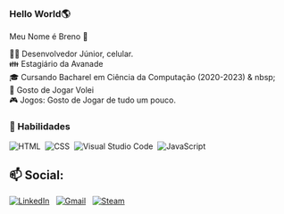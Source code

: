 ###  Hello World🌎
Meu Nome é Breno 👋



👨‍💻 Desenvolvedor Júnior, celular. </br>
👪 Estagiário da Avanade </br>
🎓 Cursando Bacharel em Ciência da Computação (2020-2023) & nbsp; </br>
🏐 Gosto de Jogar Volei </br>
🎮 Jogos: Gosto de Jogar de tudo um pouco. </br>




###  🚀 Habilidades
![HTML](https://img.shields.io/badge/-HTML-05122A?style=flat&logo=HTML5)&nbsp;
![CSS](https://img.shields.io/badge/-CSS-05122A?style=flat&logo=CSS3&logoColor=1572B6)&nbsp;
![Visual Studio Code](https://img.shields.io/badge/-Visual%20Studio%20Code-05122A?style=flat&logo=visual-studio-code&logoColor=007ACC)&nbsp;
![JavaScript](https://img.shields.io/badge/-JavaScript-05122A?style=flat&logo=javascript)&nbsp;







##  📫 Social:

<a href="https://www.linkedin.com/in/breno-da-silva-oliveira-aa7061216/"> <img alt = "LinkedIn" src = "https://cdn-icons-png.flaticon.com/32/145/145807 "/></a> &nbsp;
<a href="mailto:brenooliveir49@gmail.com"> <img alt = "Gmail" src = "https://img.shields.io/badge/Gmail-D14836?style=flat&logo=gmail&logoColor=white" /></a> &nbsp;
<a href="https://steamcommunity.com/id/BrenoOliveir49"> <img alt = "Steam" src = "https://icons.iconarchive.com/icons/papirus-team/papirus-apps/128/steam-icon.png "/></a> &nbsp;
